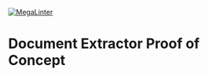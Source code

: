 [![MegaLinter](https://github.com/flexion/document-extractor-poc/actions/workflows/megalinter.yml/badge.svg)](https://github.com/flexion/document-extractor-poc/actions/workflows/megalinter.yml)

# Document Extractor Proof of Concept
